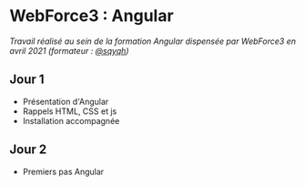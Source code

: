 # WebForce3 : Angular

*Travail réalisé au sein de la formation Angular dispensée par WebForce3 en avril 2021 (formateur : [@sqyqh](https://github.com/sqyqh))*

## Jour 1
- Présentation d'Angular
- Rappels HTML, CSS et js
- Installation accompagnée

## Jour 2
- Premiers pas Angular
